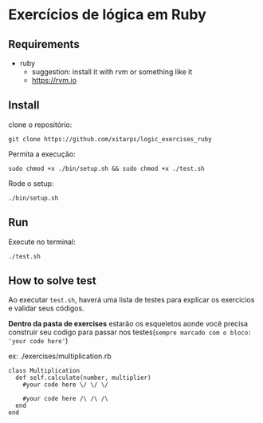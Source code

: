 # Exercícios de lógica em Ruby

## Requirements
 - ruby
   - suggestion: install it with rvm or something like it
   - https://rvm.io
## Install

clone o repositório:

```
git clone https://github.com/xitarps/logic_exercises_ruby
```

Permita a execução:

```
sudo chmod +x ./bin/setup.sh && sudo chmod +x ./test.sh
```
Rode o setup:
```
./bin/setup.sh
```

## Run

Execute no terminal:
```
./test.sh
```

## How to solve test

Ao executar ```test.sh```, haverá uma lista de testes para explicar os exercicios e validar seus códigos.

<b>Dentro da pasta de exercises</b> estarão os esqueletos aonde você precisa construir seu codigo para passar nos testes(```sempre marcado com o bloco: 'your code here'```)

ex:
./exercises/multiplication.rb
```
class Multiplication
  def self.calculate(number, multiplier)
    #your code here \/ \/ \/

    #your code here /\ /\ /\
  end
end
```